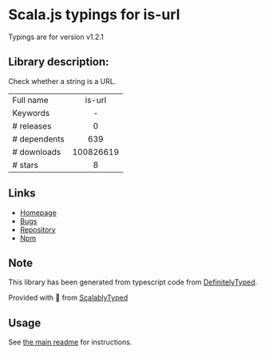 
# Scala.js typings for is-url

Typings are for version v1.2.1

## Library description:
Check whether a string is a URL.

|                    |                 |
| ------------------ | :-------------: |
| Full name          | is-url |
| Keywords           | - |
| # releases         | 0 |
| # dependents       | 639 |
| # downloads        | 100826619 |
| # stars            | 8 |

## Links
- [Homepage](https://github.com/segmentio/is-url#readme)
- [Bugs](https://github.com/segmentio/is-url/issues)
- [Repository](https://github.com/segmentio/is-url)
- [Npm](https://www.npmjs.com/package/is-url)
    


## Note
This library has been generated from typescript code from [DefinitelyTyped](https://definitelytyped.org).

Provided with :purple_heart: from [ScalablyTyped](https://github.com/oyvindberg/ScalablyTyped)

## Usage
See [the main readme](../../readme.md) for instructions.


